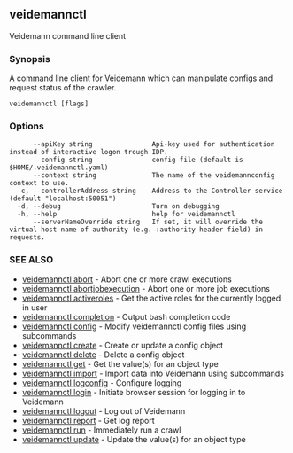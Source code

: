 ## veidemannctl

Veidemann command line client

### Synopsis

A command line client for Veidemann which can manipulate configs and request status of the crawler.

```
veidemannctl [flags]
```

### Options

```
      --apiKey string               Api-key used for authentication instead of interactive logon trough IDP.
      --config string               config file (default is $HOME/.veidemannctl.yaml)
      --context string              The name of the veidemannconfig context to use.
  -c, --controllerAddress string    Address to the Controller service (default "localhost:50051")
  -d, --debug                       Turn on debugging
  -h, --help                        help for veidemannctl
      --serverNameOverride string   If set, it will override the virtual host name of authority (e.g. :authority header field) in requests.
```

### SEE ALSO

* [veidemannctl abort](veidemannctl_abort.md)	 - Abort one or more crawl executions
* [veidemannctl abortjobexecution](veidemannctl_abortjobexecution.md)	 - Abort one or more job executions
* [veidemannctl activeroles](veidemannctl_activeroles.md)	 - Get the active roles for the currently logged in user
* [veidemannctl completion](veidemannctl_completion.md)	 - Output bash completion code
* [veidemannctl config](veidemannctl_config.md)	 - Modify veidemannctl config files using subcommands
* [veidemannctl create](veidemannctl_create.md)	 - Create or update a config object
* [veidemannctl delete](veidemannctl_delete.md)	 - Delete a config object
* [veidemannctl get](veidemannctl_get.md)	 - Get the value(s) for an object type
* [veidemannctl import](veidemannctl_import.md)	 - Import data into Veidemann using subcommands
* [veidemannctl logconfig](veidemannctl_logconfig.md)	 - Configure logging
* [veidemannctl login](veidemannctl_login.md)	 - Initiate browser session for logging in to Veidemann
* [veidemannctl logout](veidemannctl_logout.md)	 - Log out of Veidemann
* [veidemannctl report](veidemannctl_report.md)	 - Get log report
* [veidemannctl run](veidemannctl_run.md)	 - Immediately run a crawl
* [veidemannctl update](veidemannctl_update.md)	 - Update the value(s) for an object type

